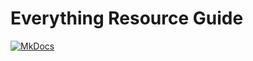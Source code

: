 # Everything Resource Guide

[![MkDocs](https://img.shields.io/static/v1?label=MkDocs&message=%E5%9C%A8%E7%BA%BF%E6%B5%8F%E8%A7%88&color=4051b5)](https://lyaiya.github.io/Everything-Resource-Guide/)
